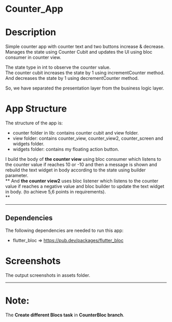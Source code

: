 # Counter_App

# Description

Simple counter app with counter text and two buttons increase & decrease.             
Manages the state using Counter Cubit and updates the UI using bloc consumer in counter view.

The state type in int to observe the counter value.      
The counter cubit increases the state by 1 using incrementCounter method.    
And decreases the state by 1 using decrementCounter method.    

So, we have separated the presentation layer from the business logic layer.         

# App Structure

The structure of the app is:             
- counter folder in lib: contains counter cubit and view folder.     
- view folder: contains counter_view, counter_view2, counter_screen and widgets folder.      
- widgets folder: contains my floating action button.    

I build the body of **the counter view** using bloc consumer which listens to the counter value if reaches 10 or -10 and
then a message is shown and
rebuild the text widget in body according to the state using builder parameter.       
**
And **the counter view2** uses bloc listener which listens to the counter value if
reaches a negative value and bloc builder to update the text widget in body. (to achieve 5,6 points in requirements).      
**

------------------

## Dependencies

The following dependencies are needed to run this app:

- flutter_bloc  => https://pub.dev/packages/flutter_bloc

# Screenshots

The output screenshots in assets folder.

------------------

# Note: 

The **Create different Blocs task** in **CounterBloc branch**.

